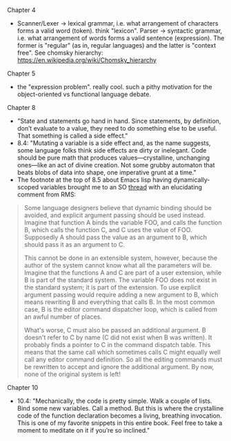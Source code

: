 Chapter 4
- Scanner/Lexer -> lexical grammar, i.e. what arrangement of characters forms a valid word (token). think "lexicon". Parser -> syntactic grammar, i.e. what arrangement of words forms a valid sentence (expression). The former is "regular" (as in, regular languages) and the latter is "context free". See chomsky hierarchy: https://en.wikipedia.org/wiki/Chomsky_hierarchy

Chapter 5
- the "expression problem". really cool. such a pithy motivation for the object-oriented vs functional language debate.

Chapter 8
- "State and statements go hand in hand. Since statements, by definition, don’t evaluate to a value, they need to do something else to be useful. That something is called a side effect."
- 8.4: "Mutating a variable is a side effect and, as the name suggests, some language folks think side effects are dirty or inelegant. Code should be pure math that produces values—crystalline, unchanging ones—like an act of divine creation. Not some grubby automaton that beats blobs of data into shape, one imperative grunt at a time."
- The footnote at the top of 8.5 about Emacs lisp having dynamically-scoped variables brought me to an SO [thread](https://stackoverflow.com/questions/3786033/how-to-live-with-emacs-lisp-dynamic-scoping) with an elucidating comment from RMS:

> Some language designers believe that dynamic binding should be avoided, and explicit argument passing should be used instead. Imagine that function A binds the variable FOO, and calls the function B, which calls the function C, and C uses the value of FOO. Supposedly A should pass the value as an argument to B, which should pass it as an argument to C.
>
> This cannot be done in an extensible system, however, because the author of the system cannot know what all the parameters will be. Imagine that the functions A and C are part of a user extension, while B is part of the standard system. The variable FOO does not exist in the standard system; it is part of the extension. To use explicit argument passing would require adding a new argument to B, which means rewriting B and everything that calls B. In the most common case, B is the editor command dispatcher loop, which is called from an awful number of places.
>
> What's worse, C must also be passed an additional argument. B doesn't refer to C by name (C did not exist when B was written). It probably finds a pointer to C in the command dispatch table. This means that the same call which sometimes calls C might equally well call any editor command definition. So all the editing commands must be rewritten to accept and ignore the additional argument. By now, none of the original system is left!

Chapter 10
- 10.4: "Mechanically, the code is pretty simple. Walk a couple of lists. Bind some new variables. Call a method. But this is where the crystalline code of the function declaration becomes a living, breathing invocation. This is one of my favorite snippets in this entire book. Feel free to take a moment to meditate on it if you’re so inclined."